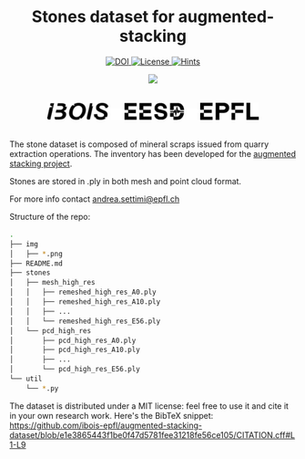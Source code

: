 <h1 align="center">Stones dataset for augmented-stacking</h1>

<div align = "center">
    <a href="https://doi.org/10.5281/zenodo.7189478">
    	<img src="https://zenodo.org/badge/DOI/10.5281/zenodo.7189478.svg" alt="DOI">
    </a>
    <a href = "https://github.com/ibois-epfl/augmented-stacking">
        <img src = "https://img.shields.io/badge/license-MIT-green--gray" alt = "License" />
    </a>
    <a href = "http://hits.dwyl.com/ibois-epfl/augmented-stacking">
	    <img src = "https://hits.dwyl.com/ibois-epfl/augmented-stacking-dataset.svg?style=flat" alt = "Hints" />
    </a>
</div>


<p align="center">
    <img src="https://user-images.githubusercontent.com/50238678/173020102-c50f7609-2276-4d5a-8ca2-f5791145dc32.gif" width="400">
</p>
<br/>

<div align = "center">
    <a>
        <img src = "./img/ibosiTraspBlack.png" height="30"/>
    </a>
    <a>
        <img src = "./img/50x50-00000000.png" height="20"/>
    </a>
    <a>
        <img src = "./img/eesd_logo_black.png" height="30"/>
    </a>
    <a>
        <img src = "./img/50x50-00000000.png" height="20"/>
    </a>
    <a>
        <img src = "./img/logoEPFLblack.png" height="30"/>
    </a>
</div>

<br />


The stone dataset is composed of mineral scraps issued from quarry extraction operations. The inventory has been developed for the [augmented stacking project](https://github.com/ibois-epfl/augmented-stacking).

Stones are stored in .ply in both mesh and point cloud format.

For more info contact [andrea.settimi@epfl.ch](andrea.settimi@epfl.ch)

Structure of the repo:
```bash
.
├── img
│   ├── *.png
├── README.md
├── stones
│   ├── mesh_high_res
│   │   ├── remeshed_high_res_A0.ply
│   │   ├── remeshed_high_res_A10.ply
│   │   ├── ...
│   │   └── remeshed_high_res_E56.ply
│   └── pcd_high_res
│       ├── pcd_high_res_A0.ply
│       ├── pcd_high_res_A10.ply
│       ├── ...
│       └── pcd_high_res_E56.ply
└── util
    └── *.py
```

The dataset is distributed under a MIT license: feel free to use it and cite it in your own research work. Here's the BibTeX snippet:
https://github.com/ibois-epfl/augmented-stacking-dataset/blob/e1e3865443f1be0f47d5781fee31218fe56ce105/CITATION.cff#L1-L9

